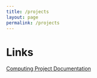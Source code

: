 ```yaml
---
title: /projects
layout: page
permalink: /projects
---
```


# Links
[Computing Project Documentation](https://sebap2004.github.io/Greggs-Project/)
